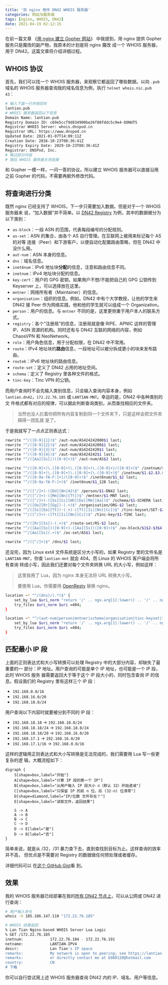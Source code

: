 ```yaml
---
title: '将 nginx 用作 DN42 WHOIS 服务器'
categories: 网站与服务端
tags: [nginx, WHOIS, DN42]
date: 2021-04-19 02:12:15
---
```


在前一篇文章
《[用 nginx 建立 Gopher 网站](/article/modify-website/serve-gopher-with-nginx.lantian/)》
中我提到，用 nginx 提供 Gopher 服务只是魔改的副产物，我原本的计划是将 nginx 魔改
成一个 WHOIS 服务器，用于 DN42。这篇文章将介绍详细过程。

## WHOIS 协议

首先，我们可以找一个 WHOIS 服务器，来观察它都返回了哪些数据。以向 `.pub` 域名的
WHOIS 服务器查询我的域名信息为例，执行 `telnet whois.nic.pub 43`：

```bash
# 输入下面一行并按回车
lantian.pub
# WHOIS 服务器返回以下信息
Domain Name: lantian.pub
Registry Domain ID: c69e5ccf9d834900be26f88fddc5c9e4-DONUTS
Registrar WHOIS Server: whois.dnspod.cn
Registrar URL: https://www.dnspod.cn
Updated Date: 2021-01-07T14:09:11Z
Creation Date: 2016-10-23T08:36:41Z
Registry Expiry Date: 2029-10-23T08:36:41Z
Registrar: DNSPod, Inc.
# 略过部分内容
# 随后 WHOIS 服务器关闭连接
```

和 Gopher 一模一样，一问一答的协议。所以建立 WHOIS 服务器可以直接沿用之前 Gopher
的代码，不需要再额外修改代码。

## 将查询进行分类

既然 nginx 已经支持了 WHOIS，下一步只需要加入数据。但是对于一个 WHOIS 服务器来
说，“加入数据”并不简单。以 [DN42 Registry](https://git.dn42.dev/dn42/registry)
为例，其中的数据被分为以下类别：

-   `as-block`：一段 ASN 的范围，代表每段编号的分配规则。
-   `as-set`：ASN 的集合，由各个 AS 自行管理。在互联网上被用来标记每个 AS 的对等
    连接（Peer）和下游客户，以便自动化配置路由策略，但在 DN42 中没什么用。
-   `aut-num`：ASN 本身的信息。
-   `dns`：域名信息。
-   `inet6num`：IPv6 地址块**分配**的信息，注意和路由信息不同。
-   `inetnum`：IPv4 地址块分配的信息。
-   `key-cert`：用户的 GPG 密钥，如果用户不想/不能把自己的 GPG 公钥传到
    Keyserver 上，可以选择放在这里。
-   `mntner`：网络所有者（Maintainer）的信息。
-   `organisation`：组织的信息。例如，DN42 中有个大学教授，让他的学生来 DN42 接
    Peer 作为网络实践，他和他的学生就可以组成一个 Organization。
-   `person`：用户的信息。与 `mntner` 不同的是，这里更侧重于用户本人的联系方式。
-   `registry`：各个“注册局”的信息，注册局就是像 RIPE、APNIC 这样的管理 IP、ASN
    资源的机构。同时还有与 DN42 互联的网络的内容，例如 ChaosVPN 和 NeoNetwork。
-   `role`：用户角色信息，用于分配权限，在 DN42 中不常用。
-   `route`：IPv4 地址块的**路由**信息，一段地址可以被分拆成更小的块来发布路由。
-   `route6`：IPv6 地址块的路由信息。
-   `route-set`：定义了 DN42 占用的地址空间。
-   `schema`：定义了 Registry 里各种文件的格式。
-   `tinc-key`：Tinc VPN 的公钥。

而用户查询时不会先输入类别信息，只会输入查询内容本身，例如
`lantian.dn42`，`172.22.76.185` 或 `LANTIAN-MNT`。幸运的是，DN42 中各种类别的文
件格式都有对应的规律，可以据此判断查询类别，从而查找相应的文件夹。

> 当然也没人拦着你把所有内容复制到同一个文件夹下，只是这样会把文件夹搞得一团乱就
> 是了。

于是我就写了一点点正则表达式：

```bash
rewrite "^/([0-9]{1})$" /aut-num/AS424242000$1 last;
rewrite "^/([0-9]{2})$" /aut-num/AS42424200$1 last;
rewrite "^/([0-9]{3})$" /aut-num/AS4242420$1 last;
rewrite "^/([0-9]{4})$" /aut-num/AS424242$1 last;
rewrite "^/([Aa][Ss]|)([0-9]+)$" /aut-num/AS$2 last;

rewrite "^/([0-9]+)\.([0-9]+)\.([0-9]+)\.([0-9]+)/([0-9]+)$" /inetnum/$1.$2.$3.$4_$5 last;
rewrite "^/([0-9]+)\.([0-9]+)\.([0-9]+)\.([0-9]+)$" /inetnum/$1.$2.$3.$4_32 last;
rewrite "^/([0-9a-fA-F:]+)/([0-9]+)$" /inet6num/$1_$2 last;
rewrite "^/([0-9a-fA-F:]+)$" /inet6num/$1_128 last;

rewrite "^/([^/]+)-([Dd][Nn]42)$" /person/$1-DN42 last;
rewrite "^/([^/]+)-([Mm][Nn][Tt])$" /mntner/$1-MNT last;
rewrite "^/([^/]+)-([Ss][Cc][Hh][Ee][Mm][Aa])$" /schema/$1-SCHEMA last;
rewrite "^/([Oo][Rr][Gg])-(.+)$" /organisation/ORG-$2 last;
rewrite "^/([Ss][Ee][Tt])-(.+)-([Tt][Ii][Nn][Cc])$" /tinc-keyset/SET-$2-TINC last;
rewrite "^/([^/]+)-([Tt][Ii][Nn][Cc])$" /tinc-key/$1-TINC last;

rewrite "^/([Rr][Ss])-(.+)$" /route-set/RS-$2 last;
rewrite "^/([Aa][Ss])([0-9]+)-([Aa][Ss])([0-9]+)$" /as-block/$1$2-$3$4 last;
rewrite "^/[Aa][Ss](.+)$" /as-set/AS$1 last;

rewrite "^/([^/]+)$" /dns/$1 last;
```

还没完，因为 Linux ext4 文件系统是区分大小写的，如果 Registry 里的文件名是
`LANTIAN-MNT`，你查 `lantian-mnt` 就会 404。而 Linux 的 WHOIS 客户端会将所有查询
转成小写，因此我们还要对每个文件夹转换 URL 的大小写，例如这样：

> 这里我用了 Lua，因为 nginx 本身无法将 URL 转换大小写。
>
> 要使用 Lua，你需要用 [OpenResty](https://openresty.org) 替换 nginx。

```bash
location ~* "^/(dns)/(.*)$" {
    set_by_lua $uri_norm "return '/' .. ngx.arg[1]:lower() .. '/' .. ngx.arg[2]:lower()" $1 $2;
    try_files $uri_norm $uri =404;
}

location ~* "^/(aut-num|person|mntner|schema|organisation|tinc-keyset|tinc-key|as-set|route-set|as-block)/(.*)$" {
    set_by_lua $uri_norm "return '/' .. ngx.arg[1]:lower() .. '/' .. ngx.arg[2]:upper()" $1 $2;
    try_files $uri_norm $uri =404;
}
```

## 匹配最小 IP 段

上面的正则表达式和大小写转换可以处理 Registry 中的大部分内容，却缺失了最重要的一
部分：IP 地址。用户查询的可能是单个 IP 地址，也可能是一个 IP 段，此时 WHOIS 服务
器需要返回大于等于这个 IP 段大小的、同时包含查询 IP 的信息。假设我们的 Registry
里有这样三个 IP 段：

-   `192.168.0.0/16`
-   `192.168.16.0/20`
-   `192.168.18.0/24`

用户查询以下内容时就要被分到不同的 IP 段：

-   `192.168.18.18` -> `192.168.18.0/24`
-   `192.168.18.18/24` -> `192.168.18.0/24`
-   `192.168.18.18/20` -> `192.168.16.0/20`
-   `192.168.17.1` -> `192.168.16.0/20`
-   `192.168.17.1/16` -> `192.168.0.0/16`

这样的逻辑用正则表达式和大小写转换是无法完成的，我们需要用 Lua 写一些更复杂的逻
辑，大概流程如下：

```graphviz
digraph {
    S[shape=box,label="开始"]
    A[shape=box,label="计算 IP 段的第一个 IP"]
    B[shape=box,label="从用户输入 IP 段大小 n（默认 32）开始递减"]
    C[shape=box,label="只保留 IP 的前 n 位，后 (32-n) 位清零"]
    D[shape=diamond,label="IP/位数 文件存在？"]
    E[shape=box,label="读取文件，返回结果"]

    S -> A
    A -> B
    B -> C
    C -> D
    D -> E[label="是"]
    D -> B[label="否"]
}
```

简单来说，就是从 /32，/31 暴力查下去，直到查找到目标为止。这样查询的效率并不高，
但优点是不需要对 Registry 的数据做任何预处理或者缓存。

详细代码可以
在[这个 GitHub Gist](https://gist.github.com/xddxdd/53efacf5b750c0f38759beff8e7b070d)看
到。

## 效果

我的 WHOIS 服务器已经部署在我的[所有 DN42 节点上](/page/dn42/)，可以从公网或
DN42 进行查询：

```bash
# 用户输入命令
whois -h 185.186.147.110 "172.22.76.185"

# WHOIS 结果返回
% Lan Tian Nginx-based WHOIS Server Lua Logic
% GET /172.22.76.185
inetnum:            172.22.76.184 - 172.22.76.191
netname:            LANTIAN-IPV4
descr:              Lan Tian's IP space
remarks:            My network is open to peering; see https://lantian.pub/page/dn42
remarks:            or directly contact me at b980120@hotmail.com
country:            CN
# 下略
```

你可以自行尝试用上述 WHOIS 服务器查询 DN42 内的 IP、域名、用户等信息。
